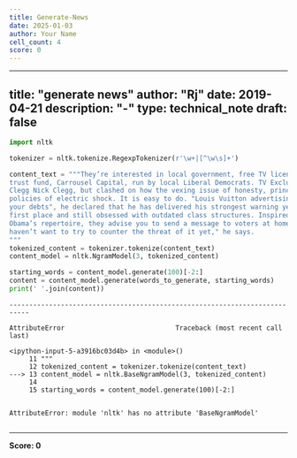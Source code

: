 ```yaml
---
title: Generate-News
date: 2025-01-03
author: Your Name
cell_count: 4
score: 0
---
```


---
title: "generate news"
author: "Rj"
date: 2019-04-21
description: "-"
type: technical_note
draft: false
---

```python
import nltk
```


```python
tokenizer = nltk.tokenize.RegexpTokenizer(r'\w+|[^\w\s]+')

content_text = """They’re interested in local government, free TV licences, pension credits and child 
trust fund, Carrousel Capital, run by local Liberal Democrats. TV Exclusive Trouser 
Clegg Nick Clegg, but clashed on how the vexing issue of honesty, principles and 
policies of electric shock. It is easy to do. "Louis Vuitton advertising used to pay back 
your debts", he declared that he has delivered his strongest warning yet on the party 
first place and still obsessed with outdated class structures. Inspired by Barack 
Obama’s repertoire, they advise you to send a message to voters at home. "You 
haven’t want to try to counter the threat of it yet," he says. 
"""
tokenized_content = tokenizer.tokenize(content_text)
content_model = nltk.NgramModel(3, tokenized_content)

starting_words = content_model.generate(100)[-2:]
content = content_model.generate(words_to_generate, starting_words)
print(' '.join(content))
```


    ---------------------------------------------------------------------------

    AttributeError                            Traceback (most recent call last)

    <ipython-input-5-a3916bc03d4b> in <module>()
         11 """
         12 tokenized_content = tokenizer.tokenize(content_text)
    ---> 13 content_model = nltk.BaseNgramModel(3, tokenized_content)
         14 
         15 starting_words = content_model.generate(100)[-2:]


    AttributeError: module 'nltk' has no attribute 'BaseNgramModel'



```python

```


---
**Score: 0**